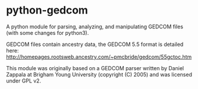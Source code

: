 # python-gedcom

A python module for parsing, analyzing, and manipulating GEDCOM files (with some changes for python3).

GEDCOM files contain ancestry data, the GEDCOM 5.5 format is detailed here:
http://homepages.rootsweb.ancestry.com/~pmcbride/gedcom/55gctoc.htm

This module was originally based on a GEDCOM parser written by 
Daniel Zappala at Brigham Young University (copyright (C) 2005) and 
was licensed under GPL v2.
